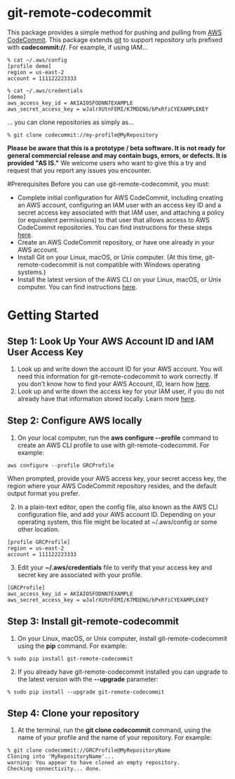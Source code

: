 # git-remote-codecommit

This package provides a simple method for pushing and pulling from [AWS CodeCommit](https://aws.amazon.com/codecommit/). This package extends [git](https://git-scm.com/) to support repository urls prefixed with **codecommit://**. For example, if using IAM...

```
% cat ~/.aws/config
[profile demo]
region = us-east-2
account = 111122223333

% cat ~/.aws/credentials
[demo]
aws_access_key_id = AKIAIOSFODNN7EXAMPLE
aws_secret_access_key = wJalrXUtnFEMI/K7MDENG/bPxRfiCYEXAMPLEKEY
```

... you can clone repositories as simply as...

```
% git clone codecommit://my-profile@MyRepository
```

**Please be aware that this is a prototype / beta software. It is not ready for
general commercial release and may contain bugs, errors, or defects. It is
provided "AS IS."** We welcome users who want to give this a try and request
that you report any issues you encounter.

#Prerequisites
Before you can use git-remote-codecommit, you must:
+ Complete initial configuration for AWS CodeCommit, including creating an AWS account, configuring an IAM user with an access key ID and a secret access key associated with that IAM user, and attaching a policy (or equivalent permissions) to that user that allows access to AWS CodeCommit repositories. You can find instructions for these steps [here](https://docs.aws.amazon.com/codecommit/latest/userguide/setting-up-https-unixes.html#setting-up-https-unixes-account).
+ Create an AWS CodeCommit repository, or have one already in your AWS account.
+ Install Git on your Linux, macOS, or Unix computer. (At this time, git-remote-codecommit is not compatible with Windows operating systems.)
+ Install the latest version of the AWS CLI on your Linux, macOS, or Unix computer. You can find instructions [here](https://docs.aws.amazon.com/cli/latest/userguide/installing.html).



# Getting Started



## Step 1: Look Up Your AWS Account ID and IAM User Access Key

1. Look up and write down the account ID for your AWS account. You will need this information for git-remote-codecommit to work correctly. If you don't know how to find your AWS Account, ID, learn how [here](https://docs.aws.amazon.com/IAM/latest/UserGuide/console_account-alias.html).
2. Look up and write down the access key for your IAM user, if you do not already have that information stored locally. Learn more [here](https://docs.aws.amazon.com/IAM/latest/UserGuide/id_credentials_access-keys.html).

## Step 2: Configure AWS locally

1. On your local computer, run the **aws configure --profile** command to create an AWS CLI profile to use with git-remote-codecommit. For example:
```
aws configure --profile GRCProfile
```
When prompted, provide your AWS access key, your secret access key, the region where your AWS CodeCommit repository resides, and the default output format you prefer.

2. In a plain-text editor, open the config file, also known as the AWS CLI configuration file, and add your AWS account ID. Depending on your operating system, this file might be located at ~/.aws/config or some other location.
```
[profile GRCProfile]
region = us-east-2
account = 111122223333
```

3. Edit your  **~/.aws/credentials** file to verify that your access key and secret key are associated with your profile.
```
[GRCProfile]
aws_access_key_id = AKIAIOSFODNN7EXAMPLE
aws_secret_access_key = wJalrXUtnFEMI/K7MDENG/bPxRfiCYEXAMPLEKEY
```

## Step 3: Install git-remote-codecommit

1. On your Linux, macOS, or Unix computer, install git-remote-codecommit using the  **pip** command. For example:
```
% sudo pip install git-remote-codecommit
```

2. If you already have git-remote-codecommit installed you can upgrade to the latest version with the **--upgrade** parameter:
```
% sudo pip install --upgrade git-remote-codecommit
```

## Step 4: Clone your repository

1. At the terminal, run the **git clone codecommit** command, using the name of your profile and the name of your repository. For example:
```
% git clone codecommit://GRCProfile@MyRepositoryName
Cloning into 'MyRepositoryName'...
warning: You appear to have cloned an empty repository.
Checking connectivity... done.
```

